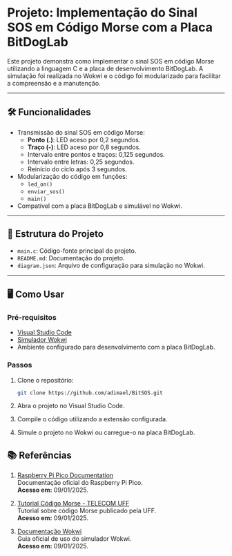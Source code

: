# Projeto: Implementação do Sinal SOS em Código Morse com a Placa BitDogLab

Este projeto demonstra como implementar o sinal SOS em código Morse utilizando a linguagem C e a placa de desenvolvimento BitDogLab. A simulação foi realizada no Wokwi e o código foi modularizado para facilitar a compreensão e a manutenção.

---

## 🛠️ Funcionalidades

- Transmissão do sinal SOS em código Morse:
  - **Ponto (.)**: LED aceso por 0,2 segundos.
  - **Traço (-)**: LED aceso por 0,8 segundos.
  - Intervalo entre pontos e traços: 0,125 segundos.
  - Intervalo entre letras: 0,25 segundos.
  - Reinício do ciclo após 3 segundos.
- Modularização do código em funções:
  - `led_on()`
  - `enviar_sos()`
  - `main()`
- Compatível com a placa BitDogLab e simulável no Wokwi.

---

## 📁 Estrutura do Projeto

- `main.c`: Código-fonte principal do projeto.
- `README.md`: Documentação do projeto.
- `diagram.json`: Arquivo de configuração para simulação no Wokwi.

---

## 🖥️ Como Usar

### Pré-requisitos
- [Visual Studio Code](https://code.visualstudio.com/)
- [Simulador Wokwi](https://wokwi.com/)
- Ambiente configurado para desenvolvimento com a placa BitDogLab.

### Passos
1. Clone o repositório:
   ```bash
   git clone https://github.com/adimael/BitSOS.git
    ````

2. Abra o projeto no Visual Studio Code.
3. Compile o código utilizando a extensão configurada.
4. Simule o projeto no Wokwi ou carregue-o na placa BitDogLab.

## 📚 Referências

1. [Raspberry Pi Pico Documentation](https://www.raspberrypi.com/documentation/microcontrollers/pico-series.html)  
   Documentação oficial do Raspberry Pi Pico.  
   **Acesso em:** 09/01/2025.

2. [Tutorial Código Morse - TELECOM UFF](https://www.telecom.uff.br/pet/petws/downloads/tutoriais/codigo_morse/Tutorial_Codigo_Morse_2019_12_19.pdf)  
   Tutorial sobre código Morse publicado pela UFF.  
   **Acesso em:** 09/01/2025.

3. [Documentação Wokwi](https://docs.wokwi.com/pt-BR/)  
   Guia oficial de uso do simulador Wokwi.  
   **Acesso em:** 09/01/2025.



